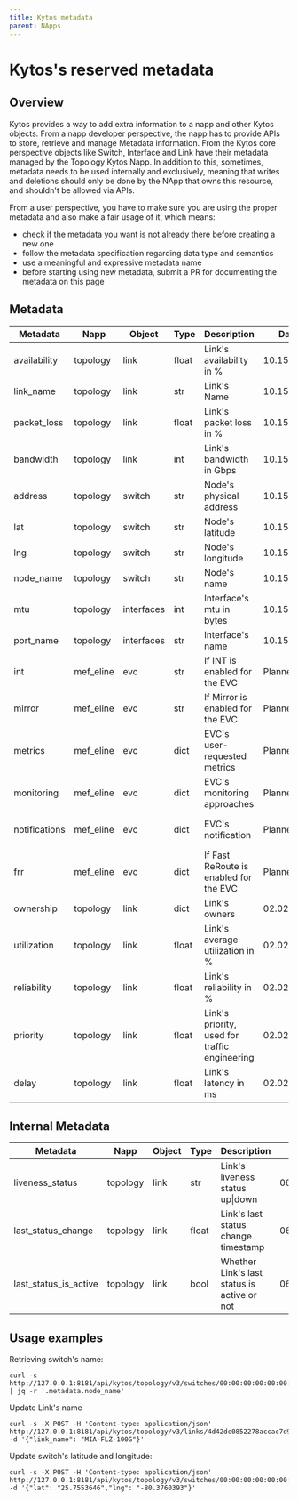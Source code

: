 ```yaml
---
title: Kytos metadata
parent: NApps
---
```

Kytos's reserved metadata
=========================

Overview
--------

Kytos provides a way to add extra information to a
napp and other Kytos objects. From a napp developer
perspective, the napp has to provide APIs to store,
retrieve and manage Metadata information. From the
Kytos core perspective objects like Switch,
Interface and Link have their metadata managed
by the Topology Kytos Napp. In addition to this, 
sometimes, metadata needs to be used internally and exclusively, 
meaning that writes and deletions should only be done by the NApp that
owns this resource, and shouldn't be allowed via APIs.

From a user perspective, you have to make sure
you are using the proper metadata and also
make a fair usage of it, which means:

- check if the metadata you want is not already
there before creating a new one
- follow the metadata specification regarding data
type and semantics
- use a meaningful and expressive metadata name
- before starting using new metadata, submit a PR
for documenting the metadata on this page

Metadata
--------

| Metadata            | Napp        | Object     | Type  | Description                                   | Date       | Used by                       |
|---------------------|-------------|------------|-------|-----------------------------------------------|------------|-------------------------------|
| availability        | topology    | link       | float | Link's availability in %                      | 10.15.2021 | sdx napp                      |
| link\_name          | topology    | link       | str   | Link's Name                                   | 10.15.2021 | sdx napp, evc\_manager        |
| packet\_loss        | topology    | link       | float | Link's packet loss in %                       | 10.15.2021 | sdx napp                      |
| bandwidth           | topology    | link       | int   | Link's bandwidth in Gbps                      | 10.15.2021 | sdx napp, pathfinder          |
| address             | topology    | switch     | str   | Node's physical address                       | 10.15.2021 | sdx napp                      |
| lat                 | topology    | switch     | str   | Node's latitude                               | 10.15.2021 | sdx napp, kytos UI            |
| lng                 | topology    | switch     | str   | Node's longitude                              | 10.15.2021 | sdx napp, kytos UI            |
| node\_name          | topology    | switch     | str   | Node's name                                   | 10.15.2021 | sdx napp, evc\_manager        |
| mtu                 | topology    | interfaces | int   | Interface's mtu in bytes                      | 10.15.2021 | sdx napp                      |
| port\_name          | topology    | interfaces | str   | Interface's name                              | 10.15.2021 | sdx napp, evc\_manager        |
| int                 | mef\_eline  | evc        | str   | If INT is enabled for the EVC                 | Planned    | int napp (prototype phase)    |
| mirror              | mef\_eline  | evc        | str   | If Mirror is enabled for the EVC              | Planned    | mirror napp (prototype phase) |
| metrics             | mef\_eline  | evc        | dict  | EVC's user-requested metrics                  | Planned    | mef\_eline                    |
| monitoring          | mef\_eline  | evc        | dict  | EVC's monitoring approaches                   | Planned    | monitoring napp (planned)     |
| notifications       | mef\_eline  | evc        | dict  | EVC's notification                            | Planned    | monitoring napp (planned)     |
| frr                 | mef\_eline  | evc        | dict  | If Fast ReRoute is enabled for the EVC        | Planned    | frr napp (planned)            |
| ownership           | topology    | link       | dict  | Link's owners                                 | 02.02.2022 | pathfinder                    |
| utilization         | topology    | link       | float | Link's average utilization in %               | 02.02.2022 | pathfinder                    |
| reliability         | topology    | link       | float | Link's reliability in %                       | 02.02.2022 | pathfinder                    |
| priority            | topology    | link       | float | Link's priority, used for traffic engineering | 02.02.2022 | pathfinder                    |
| delay               | topology    | link       | float | Link's latency in ms                          | 02.02.2022 | pathfinder                    |


Internal Metadata
-----------------


| Metadata              | Napp        | Object     | Type  | Description                                   | Date       | Used by                       |
|-----------------------|-------------|------------|-------|-----------------------------------------------|------------|-------------------------------|
| liveness_status       | topology    | link       | str   | Link's liveness status  up\|down              | 06.30.22   | topology, core                |
| last_status_change    | topology    | link       | float | Link's last status change timestamp           | 06.30.22   | topology                      |
| last_status_is_active | topology    | link       | bool  | Whether Link's last status is active or not   | 06.30.22   | topology                      |


Usage examples
--------------

Retrieving switch's name:
```
curl -s http://127.0.0.1:8181/api/kytos/topology/v3/switches/00:00:00:00:00:00:00:01/metadata | jq -r '.metadata.node_name'
```

Update Link's name
```
curl -s -X POST -H 'Content-type: application/json' http://127.0.0.1:8181/api/kytos/topology/v3/links/4d42dc0852278accac7d9df15418f6d921db160b13d674029a87cef1b5f67f30/metadata -d '{"link_name": "MIA-FLZ-100G"}'
```

Update switch's latitude and longitude:
```
curl -s -X POST -H 'Content-type: application/json' http://127.0.0.1:8181/api/kytos/topology/v3/switches/00:00:00:00:00:00:00:01/metadata -d '{"lat": "25.7553646","lng": "-80.3760393"}'
```
